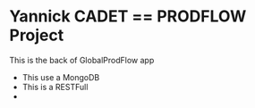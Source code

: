 # Yannick CADET == PRODFLOW Project

This is the back of GlobalProdFlow app

- This use a MongoDB
- This is a RESTFull
- 
